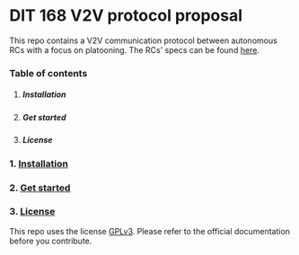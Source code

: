# DIT 168 V2V protocol proposal

This repo contains a V2V communication protocol between autonomous RCs with a focus on platooning. The RCs' specs can be found [here](https://github.com/chalmers-revere/opendlv.scaledcars).

### Table of contents

1. ##### Installation
2. ##### Get started
3. ##### License

### 1. [Installation](https://github.com/DIT168-V2V-responsibles/v2v-protocol#1-installation)

### 2. [Get started](https://github.com/DIT168-V2V-responsibles/v2v-protocol#2-get-started)

### 3. [License](https://github.com/DIT168-V2V-responsibles/v2v-protocol#3-license)

This repo uses the license [GPLv3](https://www.gnu.org/licenses/gpl-3.0.en.html). Please refer to the official documentation before you contribute.
